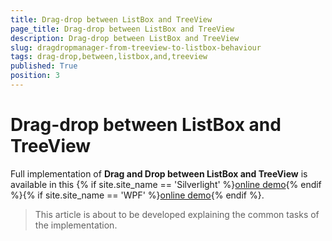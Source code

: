 ```yaml
---
title: Drag-drop between ListBox and TreeView
page_title: Drag-drop between ListBox and TreeView
description: Drag-drop between ListBox and TreeView
slug: dragdropmanager-from-treeview-to-listbox-behaviour
tags: drag-drop,between,listbox,and,treeview
published: True
position: 3
---
```


# Drag-drop between ListBox and TreeView

Full implementation of __Drag and Drop between ListBox and TreeView__ is available in this {% if site.site_name == 'Silverlight' %}[online demo](http://demos.telerik.com/silverlight/#DragAndDrop/TreeToGrid){% endif %}{% if site.site_name == 'WPF' %}[online demo](http://demos.telerik.com/wpf/#DragAndDrop/TreeToGrid){% endif %}.        

>This article is about to be developed explaining the common tasks of the implementation.
